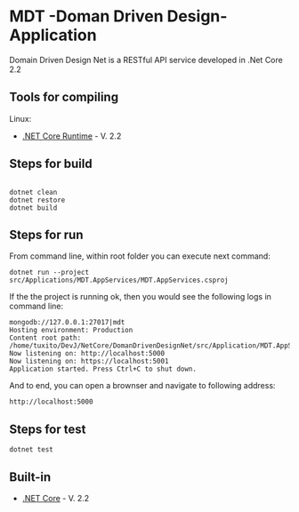 # MDT -Doman Driven Design- Application

Domain Driven Design Net is a RESTful API service developed in .Net Core 2.2

## Tools for compiling

Linux:

* [.NET Core Runtime](https://dotnet.microsoft.com/download/linux-package-manager/ubuntu18-04/runtime-current) - V. 2.2


## Steps for build


```linux

dotnet clean
dotnet restore
dotnet build

```

## Steps for run

From command line, within root folder you can execute next command:

```
dotnet run --project src/Applications/MDT.AppServices/MDT.AppServices.csproj 
```

If the the project is running ok, then you would see the following logs in command line:

```
mongodb://127.0.0.1:27017|mdt
Hosting environment: Production
Content root path: /home/tuxito/DevJ/NetCore/DomanDrivenDesignNet/src/Application/MDT.AppService
Now listening on: http://localhost:5000
Now listening on: https://localhost:5001
Application started. Press Ctrl+C to shut down.
```

And to end, you can open a brownser and navigate to following address:


```
http://localhost:5000
```


## Steps for test

```
dotnet test
```


## Built-in

* [.NET Core](https://dotnet.microsoft.com/download) - V. 2.2
